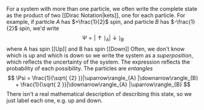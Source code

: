 For a system with more than one particle, we often write the complete state as the product of two [[Dirac Notation|kets]], one for each particle. 
For example, if particle $A$ has $+\frac{1}{2}$ spin, and particle $B$ has $-\frac{1}{2}$ spin, we'd write
$$
\Psi = 
|\uparrow\rangle_{A}
|\downarrow\rangle_{B}
$$
where A has spin [[Up]] and B has spin [[Down]]
Often, we don't know which is up and which is down so we write the system as a *superposition*, which reflects the uncertainty of the system. The expression reflects the probability of each possibility.
The particles are *entangles*
$$
\Psi = 
\frac{1}{\sqrt{ {2} }}|\uparrow\rangle_{A}
|\downarrow\rangle_{B}
+
\frac{1}{\sqrt{ 2 }}|\downarrow\rangle_{A}
|\uparrow\rangle_{B}
$$
There isn't a real mathematical description of describing this state, so we just label each one, e.g. up and down.